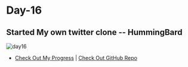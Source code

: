 # Day-16
## Started My own twitter clone -- HummingBard

![day16](https://github.com/Akash-nath29/100daysOfCode/assets/100131577/16392696-cd7d-4804-8c18-7e8d7462ab8f)

- [Check Out My Progress](https://100daysofcode2023.netlify.app) | [Check Out GitHub Repo](https://github.com/Akash-nath29/HummingBard)
